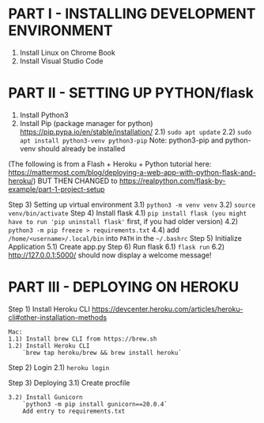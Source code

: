 # PART I - INSTALLING DEVELOPMENT ENVIRONMENT

1) Install Linux on Chrome Book
2) Install Visual Studio Code 

# PART II - SETTING UP PYTHON/flask

1) Install Python3
2) Install Pip (package manager for python)
    https://pip.pypa.io/en/stable/installation/
    2.1) `sudo apt update`
    2.2) `sudo apt install python3-venv python3-pip`
    Note: python3-pip and python-venv should already be installed

(The following is from a Flash + Heroku + Python tutorial here:
https://mattermost.com/blog/deploying-a-web-app-with-python-flask-and-heroku/)
BUT THEN CHANGED to
https://realpython.com/flask-by-example/part-1-project-setup

Step 3) Setting up virtual environment
    3.1) `python3 -m venv venv`
    3.2) `source venv/bin/activate`
Step 4) Install flask
    4.1) `pip install flask (you might have to run 'pip uninstall flask'` first, if you had older version)
    4.2) `python3 -m pip freeze > requirements.txt`
    4.4) add `/home/<username>/.local/bin` into `PATH` in the `~/.bashrc`
Step 5) Initialize Application 
    5.1) Create app.py
Step 6) Run flask
    6.1) `flask run`
    6.2) http://127.0.0.1:5000/ should now display a welcome message!

# PART III - DEPLOYING ON HEROKU

Step 1) Install Heroku CLI
    https://devcenter.heroku.com/articles/heroku-cli#other-installation-methods

    Mac:
    1.1) Install brew CLI from https://brew.sh 
    1.2) Install Heroku CLI 
        `brew tap heroku/brew && brew install heroku`

Step 2)  Login
    2.1) `heroku login`

Step 3) Deploying
    3.1) Create procfile
    
    3.2) Install Gunicorn
        `python3 -m pip install gunicorn==20.0.4`
        Add entry to requirements.txt
